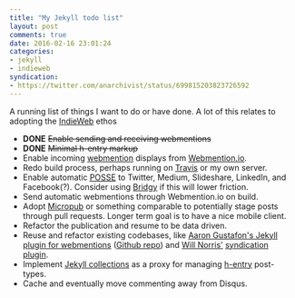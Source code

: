 ```yaml
---
title: "My Jekyll todo list"
layout: post
comments: true
date: 2016-02-16 23:01:24
categories:
- jekyll
- indieweb
syndication:
- https://twitter.com/anarchivist/status/699815203823726592
---
```


A running list of things I want to do or have done. A lot of this relates to adopting the [IndieWeb](https://indiewebcamp.com/) ethos

* **DONE** <strike>Enable sending and receiving webmentions</strike>
* **DONE** <strike>Minimal h-entry markup</strike>
* Enable incoming [webmention](https://indiewebcamp.com/webmention) displays from [Webmention.io](https://webmention.io/).
* Redo build process, perhaps running on [Travis](http://travis-ci.com/) or my own server.
* Enable automatic <abbr title="Publish on my Own Site, Syndicate Everywhere">[POSSE](https://indiewebcamp.com/POSSE)</abbr> to Twitter, Medium, Slideshare, LinkedIn, and Facebook(?). Consider using [Bridgy](https://brid.gy/about) if this will lower friction.
* Send automatic webmentions through Webmention.io on build.
* Adopt [Micropub](https://indiewebcamp.com/micropub) or something comparable to potentially stage posts through pull requests. Longer term goal is to have a nice mobile client.
* Refactor the publication and resume to be data driven.
* Reuse and refactor existing codebases, like [Aaron Gustafon's Jekyll plugin for webmentions](https://www.aaron-gustafson.com/notebook/enabling-webmentions-in-jekyll/) ([Github repo](github.com/aarongustafson/jekyll-webmention_io)) and [Will Norris'](http://willnorris.com/) [syndication plugin](https://github.com/willnorris/willnorris.com/blob/master/src/_plugins/syndication.rb).
* Implement [Jekyll collections](http://jekyllrb.com/docs/collections/) as a proxy for managing [h-entry](http://indiewebcamp.com/h-entry) post-types. 
* Cache and eventually move commenting away from Disqus.